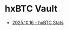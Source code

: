 # hxBTC Vault

- [2025.10.16 - hxBTC Stats](https://hexaonelabs.github.io/reports/vaults/hxbtc/251016-hxbtc-stats)
